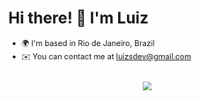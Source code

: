 # Hi there! 👋 I'm Luiz
- 🌍  I'm based in Rio de Janeiro, Brazil
- ✉️  You can contact me at luizsdev@gmail.com
<div align="center">
  <br>
  <a href="https://www.linkedin.com/in/luizsdev/" target="_blank">
    <img src="https://img.shields.io/badge/-LinkedIn-%230077B5?style=for-the-badge&logo=linkedin&logoColor=white" target="_blank" />
  </a>
</div>
